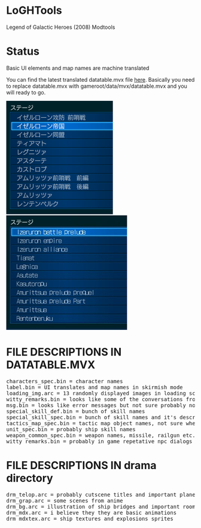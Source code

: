 # LoGHTools
Legend of Galactic Heroes (2008) Modtools

# Status
Basic UI elements and map names are machine translated

You can find the latest translated datatable.mvx file [here](https://github.com/azisyus/LoGH-Translate.git).
Basically you need to replace datatable.mvx with gameroot/data/mvx/datatable.mvx and you will ready to go.

![](https://github.com/azisyus/LoGHTools/blob/master/readme_assets/ginei_jp.png)
![](https://github.com/azisyus/LoGHTools/blob/master/readme_assets/ginei_en.jpg)


# FILE DESCRIPTIONS IN DATATABLE.MVX

<pre>characters_spec.bin = character names
label.bin = UI translates and map names in skirmish mode
loading_img.arc = 13 randomly displayed images in loading screen
witty_remarks.bin = looks like some of the conversations from game
msg.bin = looks like error messages but not sure probably nothing to do with ingame
special_skill_def.bin = bunch of skill names
special_skill_spec.bin = bunch of skill names and it's description
tactics_map_spec.bin = tactic map object names, not sure where exactly it is
unit_spec.bin = probably ship skill names
weapon_common_spec.bin = weapon names, missile, railgun etc...
witty_remarks.bin = probably in game repetative npc dialogs</pre>


# FILE DESCRIPTIONS IN drama directory
<pre>drm_telop.arc = probably cutscene titles and important planet/ship names
drm_grap.arc = some scenes from anime
drm_bg.arc = illustration of ship bridges and important rooms/places also some scenes from anime
drm_mdx.arc = i believe they they are basic animations
drm_mdxtex.arc = ship textures and explosions sprites</pre>





